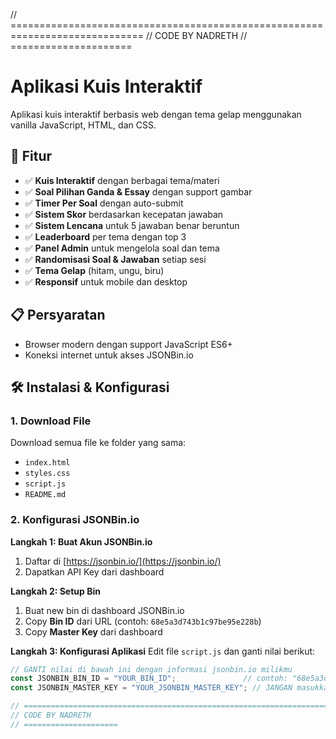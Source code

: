// =============================================================================
// CODE BY NADRETH
// =====================
# Aplikasi Kuis Interaktif

Aplikasi kuis interaktif berbasis web dengan tema gelap menggunakan vanilla JavaScript, HTML, dan CSS.

## 🚀 Fitur

- ✅ **Kuis Interaktif** dengan berbagai tema/materi
- ✅ **Soal Pilihan Ganda & Essay** dengan support gambar
- ✅ **Timer Per Soal** dengan auto-submit
- ✅ **Sistem Skor** berdasarkan kecepatan jawaban
- ✅ **Sistem Lencana** untuk 5 jawaban benar beruntun
- ✅ **Leaderboard** per tema dengan top 3
- ✅ **Panel Admin** untuk mengelola soal dan tema
- ✅ **Randomisasi Soal & Jawaban** setiap sesi
- ✅ **Tema Gelap** (hitam, ungu, biru)
- ✅ **Responsif** untuk mobile dan desktop

## 📋 Persyaratan

- Browser modern dengan support JavaScript ES6+
- Koneksi internet untuk akses JSONBin.io

## 🛠️ Instalasi & Konfigurasi

### 1. Download File
Download semua file ke folder yang sama:
- `index.html`
- `styles.css` 
- `script.js`
- `README.md`

### 2. Konfigurasi JSONBin.io

**Langkah 1: Buat Akun JSONBin.io**
1. Daftar di [https://jsonbin.io/](https://jsonbin.io/)
2. Dapatkan API Key dari dashboard

**Langkah 2: Setup Bin**
1. Buat new bin di dashboard JSONBin.io
2. Copy **Bin ID** dari URL (contoh: `68e5a3d743b1c97be95e228b`)
3. Copy **Master Key** dari dashboard

**Langkah 3: Konfigurasi Aplikasi**
Edit file `script.js` dan ganti nilai berikut:

```javascript
// GANTI nilai di bawah ini dengan informasi jsonbin.io milikmu
const JSONBIN_BIN_ID = "YOUR_BIN_ID";               // contoh: "68e5a3d743b1c97be95e228b"
const JSONBIN_MASTER_KEY = "YOUR_JSONBIN_MASTER_KEY"; // JANGAN masukkan real key di repositori publik

// =============================================================================
// CODE BY NADRETH
// =====================